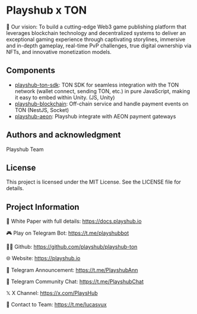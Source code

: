 # Playshub x TON

🚀 Our vision: To build a cutting-edge Web3 game publishing platform that leverages blockchain technology and decentralized systems to deliver an exceptional gaming experience through captivating storylines, immersive and in-depth gameplay, real-time PvP challenges, true digital ownership via NFTs, and innovative monetization models.

## Components

- [playshub-ton-sdk](./playshub-ton-sdk/README.md): TON SDK for seamless integration with the TON network (wallet connect, sending TON, etc.) in pure JavaScript, making it easy to embed within Unity. (JS, Unity)
- [playshub-blockchain](./playshub-blockchain/README.md): Off-chain service and handle payment events on TON (NestJS, Socket)
- [playshub-aeon](./intergarations/playshub-aeon/README.md): Playshub integrate with AEON payment gateways

## Authors and acknowledgment

Playshub Team

## License

This project is licensed under the MIT License. See the LICENSE file for details.

## Project Information

📝 White Paper with full details: https://docs.playshub.io

🎮 Play on Telegram Bot: https://t.me/playshubbot

👨‍💻 Github: https://github.com/playshub/playshub-ton

🌐 Website: https://playshub.io

📢 Telegram Announcement: https://t.me/PlayshubAnn

💬 Telegram Community Chat: https://t.me/PlayshubChat

𝕏 X Channel: https://x.com/PlaysHub

📩 Contact to Team: https://t.me/lucasvux
